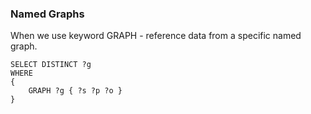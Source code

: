### Named Graphs

When we use keyword GRAPH - reference data from a specific named graph.

```rq
SELECT DISTINCT ?g
WHERE
{
    GRAPH ?g { ?s ?p ?o }
}
```